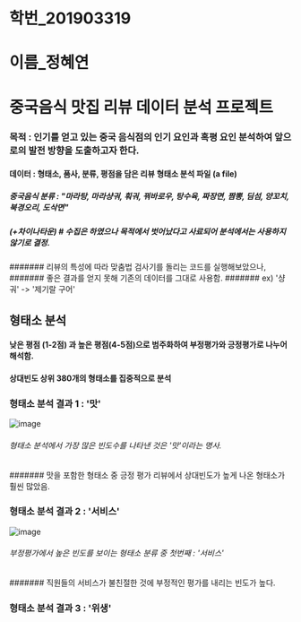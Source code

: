 # 학번_201903319
# 이름_정혜연
# 중국음식 맛집 리뷰 데이터 분석 프로젝트

### 목적 : 인기를 얻고 있는 중국 음식점의 인기 요인과 혹평 요인 분석하여 앞으로의 발전 방향을 도출하고자 한다. 

#### 데이터 : 형태소, 품사, 분류, 평점을 담은 리뷰 형태소 분석 파일 (a file)

##### 중국음식 분류 : "마라탕, 마라샹궈, 훠궈, 꿔바로우, 탕수육, 짜장면, 짬뽕, 딤섬, 양꼬치, 북경오리, 도삭면" 
##### (+차이나타운) # 수집은 하였으나 목적에서 벗어났다고 사료되어 분석에서는 사용하지 않기로 결정.

####### 리뷰의 특성에 따라 맞춤법 검사기를 돌리는 코드를 실행해보았으나,
####### 좋은 결과를 얻지 못해 기존의 데이터를 그대로 사용함.
####### ex) '샹궈' -> '제기랄 구어'

## 형태소 분석
#### 낮은 평점 (1-2점) 과 높은 평점(4-5점)으로 범주화하여 부정평가와 긍정평가로 나누어 해석함.
#### 상대빈도 상위 380개의 형태소를 집중적으로 분석
### 형태소 분석 결과 1 : '맛'
![image](https://user-images.githubusercontent.com/74162526/102788183-961d3380-43e5-11eb-9c22-3611be3602c8.png)
###### 형태소 분석에서 가장 많은 빈도수를 나타낸 것은 '맛'이라는 명사.
####### 맛을 포함한 형태소 중 긍정 평가 리뷰에서 상대빈도가 높게 나온 형태소가 훨씬 많았음.

### 형태소 분석 결과 2 : '서비스'
![image](https://user-images.githubusercontent.com/74162526/102788769-82be9800-43e6-11eb-986f-52fa4029329c.png)
###### 부정평가에서 높은 빈도를 보이는 형태소 분류 중 첫번째 : '서비스'
####### 직원들의 서비스가 불친절한 것에 부정적인 평가를 내리는 빈도가 높다.

### 형태소 분석 결과 3 : '위생'

